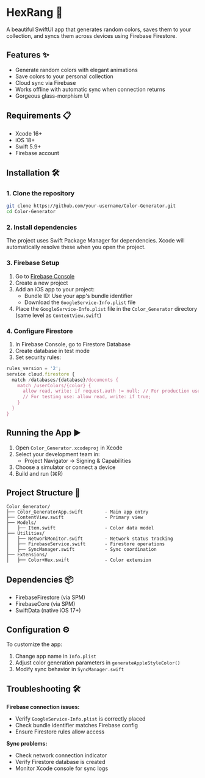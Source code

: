 # HexRang 🎨

A beautiful SwiftUI app that generates random colors, saves them to your collection, and syncs them across devices using Firebase Firestore.

## Features ✨
- Generate random colors with elegant animations
- Save colors to your personal collection
- Cloud sync via Firebase
- Works offline with automatic sync when connection returns
- Gorgeous glass-morphism UI

## Requirements 📋
- Xcode 16+
- iOS 18+
- Swift 5.9+
- Firebase account

## Installation 🛠️

### 1. Clone the repository
```bash
git clone https://github.com/your-username/Color-Generator.git
cd Color-Generator
```

### 2. Install dependencies
The project uses Swift Package Manager for dependencies. Xcode will automatically resolve these when you open the project.

### 3. Firebase Setup
1. Go to [Firebase Console](https://console.firebase.google.com/)
2. Create a new project
3. Add an iOS app to your project:
   - Bundle ID: Use your app's bundle identifier
   - Download the `GoogleService-Info.plist` file
4. Place the `GoogleService-Info.plist` file in the `Color_Generator` directory (same level as `ContentView.swift`)

### 4. Configure Firestore
1. In Firebase Console, go to Firestore Database
2. Create database in test mode
3. Set security rules:
```javascript
rules_version = '2';
service cloud.firestore {
  match /databases/{database}/documents {
    match /userColors/{color} {
      allow read, write: if request.auth != null; // For production use
      // For testing use: allow read, write: if true;
    }
  }
}
```

## Running the App ▶️
1. Open `Color_Generator.xcodeproj` in Xcode
2. Select your development team in:
   - Project Navigator → Signing & Capabilities
3. Choose a simulator or connect a device
4. Build and run (⌘R)

## Project Structure 📂
```
Color_Generator/
├── Color_GeneratorApp.swift        - Main app entry
├── ContentView.swift               - Primary view
├── Models/
│   ├── Item.swift                  - Color data model
├── Utilities/
│   ├── NetworkMonitor.swift        - Network status tracking
│   ├── FirebaseService.swift       - Firestore operations  
│   ├── SyncManager.swift           - Sync coordination
├── Extensions/
│   ├── Color+Hex.swift             - Color extension
```

## Dependencies 📦
- FirebaseFirestore (via SPM)
- FirebaseCore (via SPM)
- SwiftData (native iOS 17+)

## Configuration ⚙️
To customize the app:
1. Change app name in `Info.plist`
2. Adjust color generation parameters in `generateAppleStyleColor()`
3. Modify sync behavior in `SyncManager.swift`

## Troubleshooting 🛠
**Firebase connection issues:**
- Verify `GoogleService-Info.plist` is correctly placed
- Check bundle identifier matches Firebase config
- Ensure Firestore rules allow access

**Sync problems:**
- Check network connection indicator
- Verify Firestore database is created
- Monitor Xcode console for sync logs
